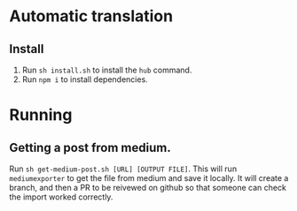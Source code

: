 Automatic translation
=====================


Install
-------

1. Run `sh install.sh` to install the `hub` command.
2. Run `npm i` to install dependencies.


Running
=======

Getting a post from medium.
---------------------------

Run `sh get-medium-post.sh [URL] [OUTPUT FILE]`. This will run `mediumexporter` to get the
file from medium and save it locally. It will create a branch, and then a PR to be reivewed
on github so that someone can check the import worked correctly.
